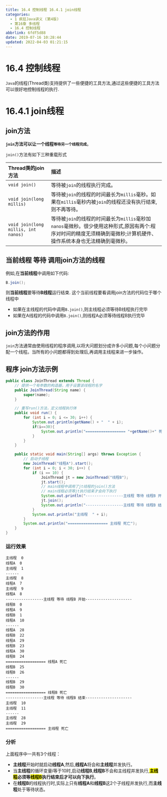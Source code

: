 ```yaml
---
title: 16.4 控制线程 16.4.1 join线程
categories: 
  - 1 疯狂Java讲义 (第4版)
  - 第16章 多线程
  - 16.4 控制线程
abbrlink: 6fdf5d88
date: 2019-07-16 10:28:44
updated: 2022-04-03 01:21:15
---
```

# 16.4 控制线程
`Java`的线程(Thread类)支持提供了一些便捷的工具方法,通过这些便捷的工具方法可以很好地控制线程的执行.
# 16.4.1 join线程
## join方法
**`join`方法可以让一个线程`等待另一个线程完成`**。

`join()`方法有如下三种重载形式

|Thread类的join方法|描述|
|:--|:--|
|`void join()`|等待被`join`的线程执行完成。|
|`void join(long millis)`|等待被`join`的线程的时间最长为`millis`毫秒。如果在`millis`毫秒内被`join`的线程还没有执行结束,则不再等待。|
|`void join(long millis, int nanos)`|等待被`join`的线程的时间最长为`millis`毫秒加`nanos`毫微秒。很少使用这种形式,原因有两个:程序对时间的精度无须精确到毫微秒;计算机硬件、操作系统本身也无法精确到毫微秒。|

## 当前线程 等待 调用join方法的线程

例如,在**当前线程**中调用如下代码:
```java
B.join();
```
则**当前线程**要等待**B线程**运行结束.
这个当前线程要看调用join方法的代码位于哪个线程中
- 如果在主线程的代码中调用`B.join()`,则主线程必须等待B线程执行完毕
- 如果在A线程的代码中调用`B.join()`,则线程A必须等待线程B执行完毕

## join方法的作用
`join`方法通常由使用线程的程序调用,以将大问题划分成许多小问题,每个小问题分配一个线程。当所有的小问题都得到处理后,再调用主线程来进一步操作。

## 程序 join方法示例
```java
public class JoinThread extends Thread {
    // 提供一个有参数的构造器，用于设置该线程的名字
    public JoinThread(String name) {
        super(name);
    }

    // 重写run()方法，定义线程执行体
    public void run() {
        for (int i = 0; i <= 30; i++) {
            System.out.println(getName() + "  " + i);
            if(i==30){
                System.out.println("================== "+getName()+" 死亡");
            }
        }
    }

    public static void main(String[] args) throws Exception {
        // 启动子线程
        new JoinThread("线程A").start();
        for (int i = 0; i < 30; i++) {
            if (i == 10) {
                JoinThread jt = new JoinThread("线程B");
                jt.start();
                // main线程中调用了jt线程的join()方法
                // main线程必须等jt执行结束才会向下执行
                System.out.println("-----------------主线程 等待 线程B 开始---------------------");
                jt.join();
                System.out.println("-----------------主线程 等待 线程B 结束---------------------");
            }
            System.out.println("主线程  " + i);
        }
        System.out.println("================== 主线程 死亡");
    }
}
```
### 运行效果
```
主线程  0
线程A  0
主线程  1
......
主线程  8
线程A  7
主线程  9
线程A  8
-----------------主线程 等待 线程B 开始---------------------
线程B  0
线程A  9
线程B  1
线程A  10
......
线程A  28
线程B  22
线程A  29
线程B  23
线程A  30
线程B  24
================== 线程A 死亡
线程B  25
线程B  26
......
线程B  29
线程B  30
================== 线程B 死亡
-----------------主线程 等待 线程B 结束---------------------
主线程  10
主线程  11
......
主线程  28
主线程  29
================== 主线程 死亡
```
### 分析
上面程序中一共有3个线程：
- **主线程**开始时就启动**线程A**,然后,**线程A**将会和**主线程**并发执行。
- 当**主线程**的循环变量i等于10时,启动**线程B**,**线程B**不会和主线程并发执行,**<mark>主线程</mark>必须等<mark>线程B</mark>执行结束后才可以向下执行**。
- 在**线程B**的线程执行时,实际上只有**线程A**和**线程B**这2个子线程并发执行,而**主线程**处于等待状态。
